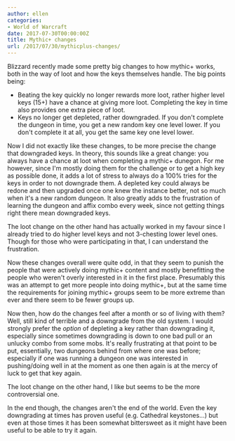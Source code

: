 ```yaml
---
author: ellen
categories:
- World of Warcraft
date: 2017-07-30T00:00:00Z
title: Mythic+ changes
url: /2017/07/30/mythicplus-changes/
---
```


Blizzard recently made some pretty big changes to how mythic+ works, both in the way of loot and how the keys themselves handle. The big points being:

- Beating the key quickly no longer rewards more loot, rather higher level keys (15+) have a chance at giving more loot. Completing the key in time also provides one extra piece of loot.
- Keys no longer get depleted, rather downgraded. If you don't complete the dungeon in time, you get a new random key one level lower. If you don't complete it at all, you get the same key one level lower.

Now I did not exactly like these changes, to be more precise the change that downgraded keys. In theory, this sounds like a great change: you always have a chance at loot when completing a mythic+ dunegon. For me however, since I'm mostly doing them for the challenge or to get a high key as possible done, it adds a lot of stress to always do a 100% tries for the keys in order to not downgrade them. A depleted key could always be redone and then upgraded once one knew the instance better, not so much when it's a new random dungeon. It also greatly adds to the frustration of learning the dungeon and affix combo every week, since not getting things right there mean downgraded keys.

The loot change on the other hand has actually worked in my favour since I already tried to do higher level keys and not 3-chesting lower level ones. Though for those who were participating in that, I can understand the frustration.

Now these changes overall were quite odd, in that they seem to punish the people that were actively doing mythic+ content and mostly benefitting the people who weren't overly interested in it in the first place. Presumably this was an attempt to get more people into doing mythic+, but at the same time the requirements for joining mythic+ groups seem to be more extreme than ever and there seem to be fewer groups up.

Now then, how do the changes feel after a month or so of living with them? Well, still kind of terrible and a downgrade from the old system. I would strongly prefer the _option_ of depleting a key rather than downgrading it, especially since sometimes downgrading is down to one bad pull or an unlucky combo from some mobs. It's really frustrating at that point to be put, essentially, two dungeons behind from where one was before; especially if one was running a dungeon one was interested in pushing/doing well in at the moment as one then again is at the mercy of luck to get that key again.

The loot change on the other hand, I like but seems to be the more controversial one.

In the end though, the changes aren't the end of the world. Even the key downgrading at times has proven useful (e.g. Cathedral keystones...) but even at those times it has been somewhat bittersweet as it might have been useful to be able to try it again.